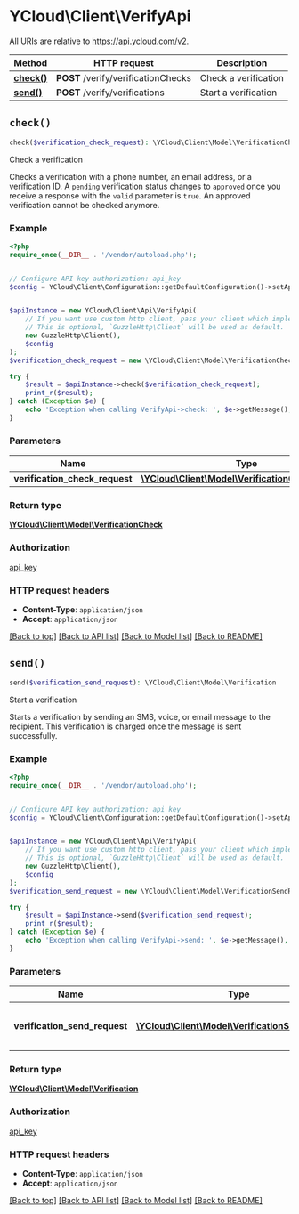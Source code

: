 # YCloud\Client\VerifyApi

All URIs are relative to https://api.ycloud.com/v2.

Method | HTTP request | Description
------------- | ------------- | -------------
[**check()**](VerifyApi.md#check) | **POST** /verify/verificationChecks | Check a verification
[**send()**](VerifyApi.md#send) | **POST** /verify/verifications | Start a verification


## `check()`

```php
check($verification_check_request): \YCloud\Client\Model\VerificationCheck
```

Check a verification

Checks a verification with a phone number, an email address, or a verification ID. A `pending` verification status changes to `approved` once you receive a response with the `valid` parameter is `true`. An approved verification cannot be checked anymore.

### Example

```php
<?php
require_once(__DIR__ . '/vendor/autoload.php');


// Configure API key authorization: api_key
$config = YCloud\Client\Configuration::getDefaultConfiguration()->setApiKey('X-API-Key', 'YOUR_API_KEY');


$apiInstance = new YCloud\Client\Api\VerifyApi(
    // If you want use custom http client, pass your client which implements `GuzzleHttp\ClientInterface`.
    // This is optional, `GuzzleHttp\Client` will be used as default.
    new GuzzleHttp\Client(),
    $config
);
$verification_check_request = new \YCloud\Client\Model\VerificationCheckRequest(); // \YCloud\Client\Model\VerificationCheckRequest

try {
    $result = $apiInstance->check($verification_check_request);
    print_r($result);
} catch (Exception $e) {
    echo 'Exception when calling VerifyApi->check: ', $e->getMessage(), PHP_EOL;
}
```

### Parameters

Name | Type | Description  | Notes
------------- | ------------- | ------------- | -------------
 **verification_check_request** | [**\YCloud\Client\Model\VerificationCheckRequest**](../Model/VerificationCheckRequest.md)|  |

### Return type

[**\YCloud\Client\Model\VerificationCheck**](../Model/VerificationCheck.md)

### Authorization

[api_key](../../README.md#api_key)

### HTTP request headers

- **Content-Type**: `application/json`
- **Accept**: `application/json`

[[Back to top]](#) [[Back to API list]](../../README.md#endpoints)
[[Back to Model list]](../../README.md#models)
[[Back to README]](../../README.md)

## `send()`

```php
send($verification_send_request): \YCloud\Client\Model\Verification
```

Start a verification

Starts a verification by sending an SMS, voice, or email message to the recipient. This verification is charged once the message is sent successfully.

### Example

```php
<?php
require_once(__DIR__ . '/vendor/autoload.php');


// Configure API key authorization: api_key
$config = YCloud\Client\Configuration::getDefaultConfiguration()->setApiKey('X-API-Key', 'YOUR_API_KEY');


$apiInstance = new YCloud\Client\Api\VerifyApi(
    // If you want use custom http client, pass your client which implements `GuzzleHttp\ClientInterface`.
    // This is optional, `GuzzleHttp\Client` will be used as default.
    new GuzzleHttp\Client(),
    $config
);
$verification_send_request = new \YCloud\Client\Model\VerificationSendRequest(); // \YCloud\Client\Model\VerificationSendRequest | Verification request that needs to be sent.

try {
    $result = $apiInstance->send($verification_send_request);
    print_r($result);
} catch (Exception $e) {
    echo 'Exception when calling VerifyApi->send: ', $e->getMessage(), PHP_EOL;
}
```

### Parameters

Name | Type | Description  | Notes
------------- | ------------- | ------------- | -------------
 **verification_send_request** | [**\YCloud\Client\Model\VerificationSendRequest**](../Model/VerificationSendRequest.md)| Verification request that needs to be sent. |

### Return type

[**\YCloud\Client\Model\Verification**](../Model/Verification.md)

### Authorization

[api_key](../../README.md#api_key)

### HTTP request headers

- **Content-Type**: `application/json`
- **Accept**: `application/json`

[[Back to top]](#) [[Back to API list]](../../README.md#endpoints)
[[Back to Model list]](../../README.md#models)
[[Back to README]](../../README.md)
